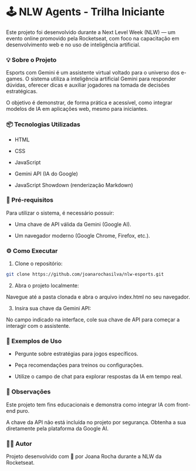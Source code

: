# 🕹️ NLW Agents - Trilha Iniciante
Este projeto foi desenvolvido durante a Next Level Week (NLW) — um evento online promovido pela Rocketseat, com foco na capacitação em desenvolvimento web e no uso de inteligência artificial.

### 💡 Sobre o Projeto
Esports com Gemini é um assistente virtual voltado para o universo dos e-games. O sistema utiliza a inteligência artificial Gemini para responder dúvidas, oferecer dicas e auxiliar jogadores na tomada de decisões estratégicas.

O objetivo é demonstrar, de forma prática e acessível, como integrar modelos de IA em aplicações web, mesmo para iniciantes.

### 📦 Tecnologias Utilizadas
- HTML

- CSS

- JavaScript

- Gemini API (IA do Google)

- JavaScript Showdown (renderização Markdown)

### 🔑 Pré-requisitos
Para utilizar o sistema, é necessário possuir:

- Uma chave de API válida da Gemini (Google AI).

- Um navegador moderno (Google Chrome, Firefox, etc.).

### ⚙️ Como Executar
1. Clone o repositório:

```bash
git clone https://github.com/joanarochasilva/nlw-esports.git
```

2. Abra o projeto localmente:

Navegue até a pasta clonada e abra o arquivo index.html no seu navegador.

3. Insira sua chave da Gemini API:

No campo indicado na interface, cole sua chave de API para começar a interagir com o assistente.

### 🤖 Exemplos de Uso

- Pergunte sobre estratégias para jogos específicos.

- Peça recomendações para treinos ou configurações.

- Utilize o campo de chat para explorar respostas da IA em tempo real.

### 📌 Observações
Este projeto tem fins educacionais e demonstra como integrar IA com front-end puro.

A chave da API não está incluída no projeto por segurança. Obtenha a sua diretamente pela plataforma da Google AI.

### 🧑‍💻 Autor
Projeto desenvolvido com 💜 por Joana Rocha durante a NLW da Rocketseat.

